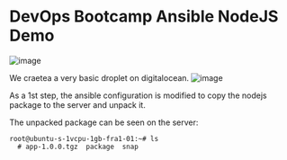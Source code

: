 # DevOps Bootcamp Ansible NodeJS Demo

![image](https://github.com/ArshaShiri/DevOpsBootcampAnsibleNodeJSDemo/assets/18715119/b3d0a376-9b2b-4ebd-9a96-ab13d0c25542)

We craetea a very basic droplet on digitalocean.
![image](https://github.com/ArshaShiri/DevOpsBootcampAnsibleNodeJSDemo/assets/18715119/1283a2e5-35be-4afa-b6b0-52a53ea8f2bd)


As a 1st step, the ansible configuration is modified to copy the nodejs package to the server and unpack it.

The unpacked package can be seen on the server:

    root@ubuntu-s-1vcpu-1gb-fra1-01:~# ls
      # app-1.0.0.tgz  package  snap